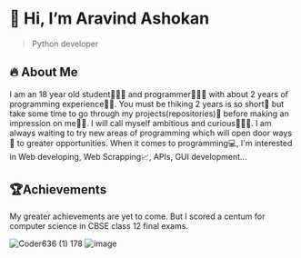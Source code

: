 # 👋 Hi, I’m Aravind Ashokan

>Python developer

## 🔥 About Me
I am an 18 year old student👨🏻‍🎓 and programmer👨🏻‍💻 with about 2 years of programming experience👴🏻. You must be thiking 2 years is so short🤏 but take some time to go through my projects(repositories)📁 before making an impression on me🤝🏻. I will call myself ambitious and curious🕵🏻‍♂️. I am always waiting to try new areas of programming which will open door ways🚪 to greater opportunities. When it comes to programming💻, I'm interested in Web developing, Web Scrapping📈, APIs, GUI development... 

## 🏆Achievements
My greater achievements are yet to come. But I scored a centum for computer science in CBSE class 12 final exams.
       

![Coder636 (1) 178](https://user-images.githubusercontent.com/77882744/183706929-e1e1b7e1-f0a3-40c7-88eb-bdd98449f425.png)
![image](https://user-images.githubusercontent.com/77882744/183706542-297d971f-da96-4011-91f4-5893fdfecf76.png)


